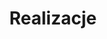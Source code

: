 ---
# GLOBAL 
layout: casestudies
page_type: casestudies
title: Realizacje
published: true

#SEO
seo_title:  SEO Realizacje
seo_description: |-
  MEAT Realizacje

#HREFLANGS
display_hreflangs: false
hreflangs:
  -
    lang: x-default
    link: https://projets.io
  -
    lang: en
    link: https://projets.io

#MENU 
top_line:
  menu_title: Realizacje
  cta_title:

#SETTINGS
show_contact_in_footer: true

#CASE STUDIES layout 
header:
  title: <strong>Realizacje</strong> - chwalimi się naszą pracą
  intro: |-
    Poznaj najnowsze trendy i technologie, które wykorzystujemy, aby Twój biznes nieustannie się rozwijał. Sprawdź ekspercki punkt widzenia.
  main_photo:
cta_buttons:
  - name: Wyceń projekt
    link: /kontakt.html
---